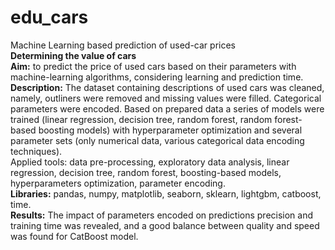 # edu_cars
Machine Learning based prediction of used-car prices  
**Determining the value of cars**  
**Aim:** to predict the price of used cars based on their parameters with machine-learning algorithms, considering learning and prediction time.  
**Description:** The dataset containing descriptions of used cars was cleaned, namely, outliners were removed and missing values were filled. Categorical parameters were encoded. Based on prepared data a series of models were trained (linear regression, decision tree, random forest, random forest-based boosting models) with hyperparameter optimization and several parameter sets (only numerical data, various categorical data encoding techniques).  
Applied tools: data pre-processing, exploratory data analysis, linear regression, decision tree, random forest, boosting-based models, hyperparameters optimization, parameter encoding.  
**Libraries:** pandas, numpy, matplotlib, seaborn, sklearn, lightgbm, catboost, time.  
**Results:** The impact of parameters encoded on predictions precision and training time was revealed, and a good balance between quality and speed was found for CatBoost model.
